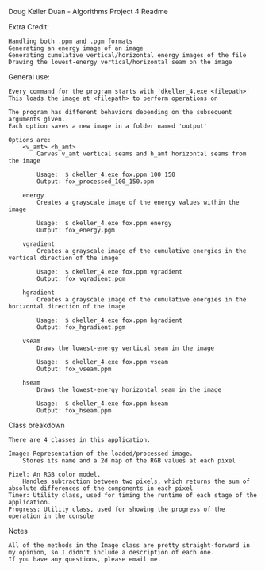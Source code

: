 Doug Keller
Duan - Algorithms
Project 4 Readme

Extra Credit:

	Handling both .ppm and .pgm formats
	Generating an energy image of an image
	Generating cumulative vertical/horizontal energy images of the file
	Drawing the lowest-energy vertical/horizontal seam on the image
	
General use:

	Every command for the program starts with 'dkeller_4.exe <filepath>'
	This loads the image at <filepath> to perform operations on
	
	The program has different behaviors depending on the subsequent arguments given.
	Each option saves a new image in a folder named 'output'
	
	Options are:
		<v_amt> <h_amt>
			Carves v_amt vertical seams and h_amt horizontal seams from the image
			
			Usage:  $ dkeller_4.exe fox.ppm 100 150
			Output: fox_processed_100_150.ppm
			
		energy
			Creates a grayscale image of the energy values within the image
			
			Usage:  $ dkeller_4.exe fox.ppm energy
			Output: fox_energy.pgm
			
		vgradient
			Creates a grayscale image of the cumulative energies in the vertical direction of the image
			
			Usage:  $ dkeller_4.exe fox.ppm vgradient
			Output: fox_vgradient.pgm
			
		hgradient
			Creates a grayscale image of the cumulative energies in the horizontal direction of the image
			
			Usage:  $ dkeller_4.exe fox.ppm hgradient
			Output: fox_hgradient.pgm
			
		vseam
			Draws the lowest-energy vertical seam in the image
			
			Usage:  $ dkeller_4.exe fox.ppm vseam
			Output: fox_vseam.ppm
			
		hseam
			Draws the lowest-energy horizontal seam in the image
			
			Usage:  $ dkeller_4.exe fox.ppm hseam
			Output: fox_hseam.ppm
			
Class breakdown

	There are 4 classes in this application.
	
	Image: Representation of the loaded/processed image.
		Stores its name and a 2d map of the RGB values at each pixel
		
	Pixel: An RGB color model.
		Handles subtraction between two pixels, which returns the sum of absolute differences of the components in each pixel
	Timer: Utility class, used for timing the runtime of each stage of the application.
	Progress: Utility class, used for showing the progress of the operation in the console
	
Notes

	All of the methods in the Image class are pretty straight-forward in my opinion, so I didn't include a description of each one.
	If you have any questions, please email me.
